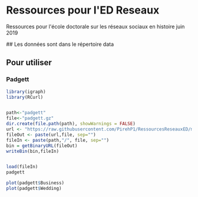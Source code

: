 # Ressources pour l'ED Reseaux
Ressources pour l'école doctorale sur les réseaux sociaux en histoire juin 2019

## Les données sont dans le répertoire data 

## Pour utiliser 
###  Padgett 

```R
library(igraph)
library(RCurl)


path<-"padgett"
file<-"padgett.gz"
dir.create(file.path(path), showWarnings = FALSE)
url <- "https://raw.githubusercontent.com/PirehP1/RessourcesReseauxED/master/data/"
fileOut <- paste(url,file, sep="")
fileIn <- paste(path,"/", file, sep="")
bin = getBinaryURL(fileOut) 
writeBin(bin,fileIn)  


load(fileIn)
padgett

plot(padgett$Business)
plot(padgett$Wedding)
